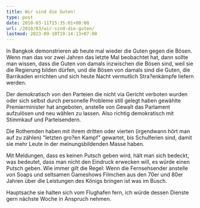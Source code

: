 ```yaml
---
title: Wir sind die Guten!
type: post
date: 2010-03-11T15:35:01+00:00
url: /2010/03/wir-sind-die-guten/
lastmod: 2023-09-10T19:14:13+07:00
---
```

In Bangkok demonstrieren ab heute mal wieder die Guten gegen die Bösen. Wenn man das vor zwei Jahren das letzte Mal beobachtet hat, dann sollte man wissen, dass die Guten von damals inzwischen die Bösen sind, weil sie die Regierung bilden dürfen, und die Bösen von damals sind die Guten, die Barrikaden errichten und sich heute Nacht vermutlich Stra?enkämpfe liefern werden.

Der demokratisch von den Parteien die nicht via Gericht verboten wurden oder sich selbst durch personelle Probleme still gelegt haben gewählte Premierminister hat angeboten, anstelle von Gewalt das Parlament aufzulösen und neu wählen zu lassen. Also richtig demokratisch mit Stimmkauf und Parteisendern.

Die Rothemden haben mit ihrem dritten oder vierten (irgendwann hört man auf zu zählen) "letzten gro?en Kampf" gewartet, bis Schulferien sind, damit sie mehr Leute in der meinungsbildenden Masse haben.

Mit Meldungen, dass es keinen Putsch geben wird, hält man sich bedeckt, was bedeutet, dass man nicht den Eindruck erwecken will, es würde einen Putsch geben. Wie immer gilt die Regel: Wenn die Fernsehsender anstelle von Soaps und seltsamen Gameshows Filmchen aus den 70er und 80er Jahren über die Leistungen des Königs bringen ist was im Busch.

Hauptsache sie halten sich vom Flughafen fern, ich würde dessen Dienste gern nächste Woche in Anspruch nehmen.
